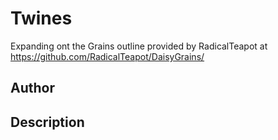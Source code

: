 # Twines
Expanding ont the Grains outline provided by RadicalTeapot at https://github.com/RadicalTeapot/DaisyGrains/


## Author

<!-- Insert Your Name Here -->

## Description

<!-- Describe your example here -->
